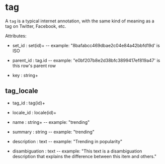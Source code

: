 # tag

A `tag` is a typical internet annotation, with the same kind of meaning as a tag on Twitter, Facebook, etc.

Attributes:

* set_id : set(id)+ -- example: "8bafabcc469dbae2c04e84a42bbfd19d' is ISO

* parent_id : tag.id -- example: "e0bf207b8e2d38bfc3899417ef819a47' is this row's parent row

* key : string+


## tag_locale

* tag_id : tag(id)+

* locale_id : locale(id)+

* name : string+ -- example: "trending"

* summary : string -- example: "trending"

* description : text -- example: "Trending in popularity"

* disambiguation : text -- example: "This text is a disambiguation description that explains the difference between this item and others."
